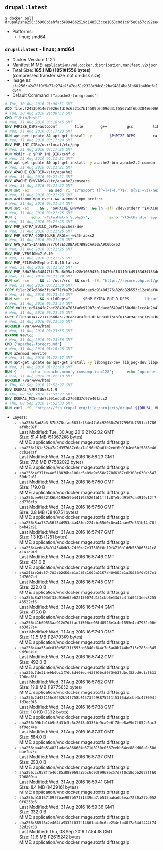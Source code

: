## `drupal:latest`

```console
$ docker pull drupal@sha256:3b900b3abfac588946b2519d148503cce1058c0d1c6f5e0a57c192eec91f9721
```

-	Platforms:
	-	linux; amd64

### `drupal:latest` - linux; amd64

-	Docker Version: 1.12.1
-	Manifest MIME: `application/vnd.docker.distribution.manifest.v2+json`
-	Total Size: **185.1 MB (185101556 bytes)**  
	(compressed transfer size, not on-disk size)
-	Image ID: `sha256:a2a7ff9f5a77e274a9547ea51e2328c9dc8c2ba94814ba37b601b4b0cfa1d244`
-	Default Command: `["apache2-foreground"]`

```dockerfile
# Tue, 30 Aug 2016 21:00:51 GMT
ADD file:f2453b914e7e026efd39c6321c7b14509b6d09dd3cf5567a8f6bd38466e06954 in / 
# Tue, 30 Aug 2016 21:00:52 GMT
CMD ["/bin/bash"]
# Wed, 31 Aug 2016 00:16:45 GMT
ENV PHPIZE_DEPS=autoconf 		file 		g++ 		gcc 		libc-dev 		make 		pkg-config 		re2c
# Wed, 31 Aug 2016 00:17:23 GMT
RUN apt-get update && apt-get install -y 		$PHPIZE_DEPS 		ca-certificates 		curl 		libedit2 		libsqlite3-0 		libxml2 		xz-utils 	--no-install-recommends && rm -r /var/lib/apt/lists/*
# Wed, 31 Aug 2016 00:17:24 GMT
ENV PHP_INI_DIR=/usr/local/etc/php
# Wed, 31 Aug 2016 00:17:25 GMT
RUN mkdir -p $PHP_INI_DIR/conf.d
# Wed, 31 Aug 2016 00:21:21 GMT
RUN apt-get update && apt-get install -y apache2-bin apache2.2-common --no-install-recommends && rm -rf /var/lib/apt/lists/*
# Wed, 31 Aug 2016 00:21:21 GMT
ENV APACHE_CONFDIR=/etc/apache2
# Wed, 31 Aug 2016 00:21:21 GMT
ENV APACHE_ENVVARS=/etc/apache2/envvars
# Wed, 31 Aug 2016 00:21:22 GMT
RUN set -ex 		&& sed -ri 's/^export ([^=]+)=(.*)$/: ${\1:=\2}\nexport \1/' "$APACHE_ENVVARS" 		&& . "$APACHE_ENVVARS" 	&& for dir in 		"$APACHE_LOCK_DIR" 		"$APACHE_RUN_DIR" 		"$APACHE_LOG_DIR" 		/var/www/html 	; do 		rm -rvf "$dir" 		&& mkdir -p "$dir" 		&& chown -R "$APACHE_RUN_USER:$APACHE_RUN_GROUP" "$dir"; 	done
# Wed, 31 Aug 2016 00:21:23 GMT
RUN a2dismod mpm_event && a2enmod mpm_prefork
# Wed, 31 Aug 2016 00:21:24 GMT
RUN set -ex 	&& . "$APACHE_ENVVARS" 	&& ln -sfT /dev/stderr "$APACHE_LOG_DIR/error.log" 	&& ln -sfT /dev/stdout "$APACHE_LOG_DIR/access.log" 	&& ln -sfT /dev/stdout "$APACHE_LOG_DIR/other_vhosts_access.log"
# Wed, 31 Aug 2016 00:21:25 GMT
RUN { 		echo '<FilesMatch \.php$>'; 		echo '\tSetHandler application/x-httpd-php'; 		echo '</FilesMatch>'; 		echo; 		echo 'DirectoryIndex disabled'; 		echo 'DirectoryIndex index.php index.html'; 		echo; 		echo '<Directory /var/www/>'; 		echo '\tOptions -Indexes'; 		echo '\tAllowOverride All'; 		echo '</Directory>'; 	} | tee "$APACHE_CONFDIR/conf-available/docker-php.conf" 	&& a2enconf docker-php
# Wed, 31 Aug 2016 00:21:25 GMT
ENV PHP_EXTRA_BUILD_DEPS=apache2-dev
# Wed, 31 Aug 2016 00:21:25 GMT
ENV PHP_EXTRA_CONFIGURE_ARGS=--with-apxs2
# Wed, 31 Aug 2016 00:21:26 GMT
ENV GPG_KEYS=1A4E8B7277C42E53DBA9C7B9BCAA30EA9C0D5763
# Wed, 31 Aug 2016 00:21:26 GMT
ENV PHP_VERSION=7.0.10
# Wed, 31 Aug 2016 00:21:26 GMT
ENV PHP_FILENAME=php-7.0.10.tar.xz
# Wed, 31 Aug 2016 00:21:27 GMT
ENV PHP_SHA256=348476ff7ba8d95a1e28e1059430c10470c5f8110f6d9133d30153dda4cdf56a
# Wed, 31 Aug 2016 00:21:29 GMT
RUN set -xe 	&& cd /usr/src 	&& curl -fSL "https://secure.php.net/get/$PHP_FILENAME/from/this/mirror" -o php.tar.xz 	&& echo "$PHP_SHA256 *php.tar.xz" | sha256sum -c - 	&& curl -fSL "https://secure.php.net/get/$PHP_FILENAME.asc/from/this/mirror" -o php.tar.xz.asc 	&& export GNUPGHOME="$(mktemp -d)" 	&& for key in $GPG_KEYS; do 		gpg --keyserver ha.pool.sks-keyservers.net --recv-keys "$key"; 	done 	&& gpg --batch --verify php.tar.xz.asc php.tar.xz 	&& rm -r "$GNUPGHOME"
# Wed, 31 Aug 2016 00:21:30 GMT
COPY file:207c686e3fed4f71f8a7b245d8dcae9c9048d276a326d82b553c12a90af0c0ca in /usr/local/bin/ 
# Wed, 31 Aug 2016 00:23:54 GMT
RUN set -xe 	&& buildDeps=" 		$PHP_EXTRA_BUILD_DEPS 		libcurl4-openssl-dev 		libedit-dev 		libsqlite3-dev 		libssl-dev 		libxml2-dev 	" 	&& apt-get update && apt-get install -y $buildDeps --no-install-recommends && rm -rf /var/lib/apt/lists/* 		&& docker-php-source extract 	&& cd /usr/src/php 	&& ./configure 		--with-config-file-path="$PHP_INI_DIR" 		--with-config-file-scan-dir="$PHP_INI_DIR/conf.d" 				--disable-cgi 				--enable-ftp 		--enable-mbstring 		--enable-mysqlnd 				--with-curl 		--with-libedit 		--with-openssl 		--with-zlib 				$PHP_EXTRA_CONFIGURE_ARGS 	&& make -j"$(nproc)" 	&& make install 	&& { find /usr/local/bin /usr/local/sbin -type f -executable -exec strip --strip-all '{}' + || true; } 	&& make clean 	&& docker-php-source delete 		&& apt-get purge -y --auto-remove -o APT::AutoRemove::RecommendsImportant=false $buildDeps
# Wed, 31 Aug 2016 00:23:54 GMT
COPY multi:ed54b4fe7bef284934703fa6e979b7cc0daed0549a07586d0c1ccd4e2b41884a in /usr/local/bin/ 
# Wed, 31 Aug 2016 00:23:55 GMT
COPY file:3014772111b66da3129ca8caeafdd1dcfa9a3bf518f015ae9acc3c7b9b1b44c9 in /usr/local/bin/ 
# Wed, 31 Aug 2016 00:23:55 GMT
WORKDIR /var/www/html
# Wed, 31 Aug 2016 00:23:55 GMT
EXPOSE 80/tcp
# Wed, 31 Aug 2016 00:23:56 GMT
CMD ["apache2-foreground"]
# Wed, 31 Aug 2016 01:18:28 GMT
RUN a2enmod rewrite
# Wed, 31 Aug 2016 01:22:17 GMT
RUN apt-get update && apt-get install -y libpng12-dev libjpeg-dev libpq-dev 	&& rm -rf /var/lib/apt/lists/* 	&& docker-php-ext-configure gd --with-png-dir=/usr --with-jpeg-dir=/usr 	&& docker-php-ext-install gd mbstring opcache pdo pdo_mysql pdo_pgsql zip
# Wed, 31 Aug 2016 01:22:18 GMT
RUN { 		echo 'opcache.memory_consumption=128'; 		echo 'opcache.interned_strings_buffer=8'; 		echo 'opcache.max_accelerated_files=4000'; 		echo 'opcache.revalidate_freq=60'; 		echo 'opcache.fast_shutdown=1'; 		echo 'opcache.enable_cli=1'; 	} > /usr/local/etc/php/conf.d/opcache-recommended.ini
# Wed, 31 Aug 2016 01:22:18 GMT
WORKDIR /var/www/html
# Thu, 08 Sep 2016 17:52:27 GMT
ENV DRUPAL_VERSION=8.1.9
# Thu, 08 Sep 2016 17:52:27 GMT
ENV DRUPAL_MD5=4de7c001ecbd5c27e5837c97e40facc2
# Thu, 08 Sep 2016 17:52:33 GMT
RUN curl -fSL "https://ftp.drupal.org/files/projects/drupal-${DRUPAL_VERSION}.tar.gz" -o drupal.tar.gz 	&& echo "${DRUPAL_MD5} *drupal.tar.gz" | md5sum -c - 	&& tar -xz --strip-components=1 -f drupal.tar.gz 	&& rm drupal.tar.gz 	&& chown -R www-data:www-data sites modules themes
```

-	Layers:
	-	`sha256:8ad8b3f87b378cfae583fef34e47a3c9203847d779961b7351cbf786af0bc09f`  
		Last Modified: Tue, 30 Aug 2016 21:02:02 GMT  
		Size: 51.4 MB (51367268 bytes)  
		MIME: application/vnd.docker.image.rootfs.diff.tar.gzip
	-	`sha256:161c326a7a2d357d87c6aa7a196e69a61b2e0f6b91b4ed6bf5868e4dccb2ecaf`  
		Last Modified: Wed, 31 Aug 2016 16:58:23 GMT  
		Size: 77.6 MB (77582022 bytes)  
		MIME: application/vnd.docker.image.rootfs.diff.tar.gzip
	-	`sha256:4f37fe44e518036ba100ac5a09e9e658e778d6167c6b308c630ab54750dc2a61`  
		Last Modified: Wed, 31 Aug 2016 16:57:50 GMT  
		Size: 179.0 B  
		MIME: application/vnd.docker.image.rootfs.diff.tar.gzip
	-	`sha256:ee9632186b6198e59b441d935261b11ff1c87e5cd9167ca4919c12f7cd776cfb`  
		Last Modified: Wed, 31 Aug 2016 16:57:50 GMT  
		Size: 2.8 MB (2846751 bytes)  
		MIME: application/vnd.docker.image.rootfs.diff.tar.gzip
	-	`sha256:8aa737a56f54d953a4a488dc224cbb55d0c0ea44aae67e531b17a70fb4b42c91`  
		Last Modified: Wed, 31 Aug 2016 16:57:47 GMT  
		Size: 1.3 KB (1251 bytes)  
		MIME: application/vnd.docker.image.rootfs.diff.tar.gzip
	-	`sha256:4e6d454914546db3a7df0bc7e37300f6c19f8710b1d6b539865641c841a1c81d`  
		Last Modified: Wed, 31 Aug 2016 16:57:46 GMT  
		Size: 431.0 B  
		MIME: application/vnd.docker.image.rootfs.diff.tar.gzip
	-	`sha256:e2de374782c02050ab1a225e1602a0157d489852b1a25833f0d767e12d7607ad`  
		Last Modified: Wed, 31 Aug 2016 16:57:45 GMT  
		Size: 222.0 B  
		MIME: application/vnd.docker.image.rootfs.diff.tar.gzip
	-	`sha256:8a2793df33d916e62e622430074d131cbb6e53d5c4fbd04f3eec825543522cf6`  
		Last Modified: Wed, 31 Aug 2016 16:57:44 GMT  
		Size: 475.0 B  
		MIME: application/vnd.docker.image.rootfs.diff.tar.gzip
	-	`sha256:41b69553aa912d7dffac73506ce05fd0926e3c4e1555e4cd7959c06eab3d27e4`  
		Last Modified: Wed, 31 Aug 2016 16:57:43 GMT  
		Size: 12.5 MB (12479369 bytes)  
		MIME: application/vnd.docker.image.rootfs.diff.tar.gzip
	-	`sha256:4aa55adc810e58131f553cd6840c644c7e5a60b744bd713c785de3459df86c2c`  
		Last Modified: Wed, 31 Aug 2016 16:57:42 GMT  
		Size: 492.0 B  
		MIME: application/vnd.docker.image.rootfs.diff.tar.gzip
	-	`sha256:7de314e9b0bc3f76c8d408ec442f960c89f59057dbcf52bd9c1ef833796ea68f`  
		Last Modified: Wed, 31 Aug 2016 16:57:52 GMT  
		Size: 19.8 MB (19775652 bytes)  
		MIME: application/vnd.docker.image.rootfs.diff.tar.gzip
	-	`sha256:2d421156c0452b14f758b24573f4988752f1153f6dabcbe3c478094ffd3ec045`  
		Last Modified: Wed, 31 Aug 2016 16:57:38 GMT  
		Size: 1.8 KB (1832 bytes)  
		MIME: application/vnd.docker.image.rootfs.diff.tar.gzip
	-	`sha256:99bfb16b9c5d31c5c6c2693a0335be9ca9e6178ee8a69d7f052a6ac3af9ec44a`  
		Last Modified: Wed, 31 Aug 2016 16:57:37 GMT  
		Size: 584.0 B  
		MIME: application/vnd.docker.image.rootfs.diff.tar.gzip
	-	`sha256:ba40b534821adafa866689e671d8150c0567eebb64ed88dd60a1c50dbaefb78c`  
		Last Modified: Wed, 31 Aug 2016 16:57:37 GMT  
		Size: 293.0 B  
		MIME: application/vnd.docker.image.rootfs.diff.tar.gzip
	-	`sha256:cc958f7e46c85a888969aa5bc6c93f9968ec57d7f0c58dbb2029ff60796809ba`  
		Last Modified: Wed, 31 Aug 2016 16:59:41 GMT  
		Size: 8.4 MB (8429161 bytes)  
		MIME: application/vnd.docker.image.rootfs.diff.tar.gzip
	-	`sha256:a18167109f7bae907b57f51339ea7cb515aabadb5eaa7230a277d0520f6238c6`  
		Last Modified: Wed, 31 Aug 2016 16:59:36 GMT  
		Size: 332.0 B  
		MIME: application/vnd.docker.image.rootfs.diff.tar.gzip
	-	`sha256:885f8c2e464fa9332f037f14661a4b0c6ce254efb48f7a64df424f7432d29c00`  
		Last Modified: Thu, 08 Sep 2016 17:54:18 GMT  
		Size: 12.6 MB (12615242 bytes)  
		MIME: application/vnd.docker.image.rootfs.diff.tar.gzip
